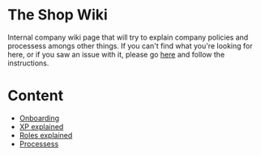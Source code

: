 # The Shop Wiki
Internal company wiki page that will try to explain company policies and processess amongs other things. If you can't find 
what you're looking for here, or if you saw an issue with it, please go [here](wiki-issues.md) and follow the instructions.

# Content
  - [Onboarding](onboarding.md)
  - [XP explained](xp-explained.md)
  - [Roles explained](roles-explained.md)
  - [Processess](processess.md)
